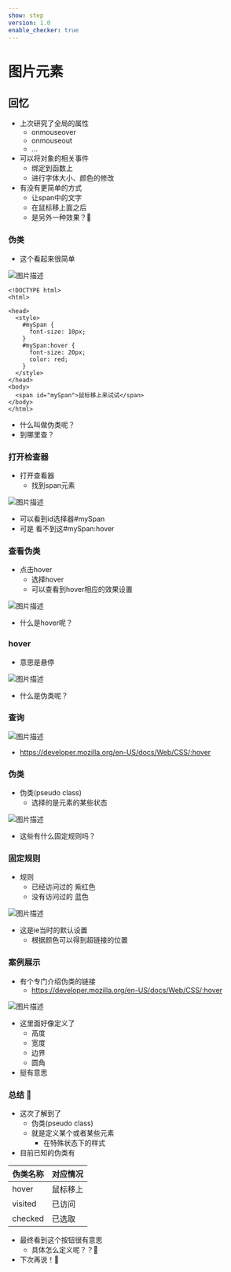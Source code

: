 ```yaml
---
show: step
version: 1.0
enable_checker: true
---
```


# 图片元素

## 回忆

- 上次研究了全局的属性
	- onmouseover
	- onmouseout
	- ...
- 可以将对象的相关事件
	- 绑定到函数上
	- 进行字体大小、颜色的修改
- 有没有更简单的方式
	- 让span中的文字
	- 在鼠标移上面之后
	- 是另外一种效果？🤔

### 伪类

- 这个看起来很简单

![图片描述](https://doc.shiyanlou.com/courses/uid1190679-20240914-1726313211508)


```
<!DOCTYPE html>
<html>

<head>
  <style>
    #mySpan {
      font-size: 10px;
    }
    #mySpan:hover {
      font-size: 20px;
      color: red;
    }
  </style>
</head>
<body>
  <span id="mySpan">鼠标移上来试试</span>
</body>
</html>
```

- 什么叫做伪类呢？
- 到哪里查？

### 打开检查器

- 打开查看器
	- 找到span元素

![图片描述](https://doc.shiyanlou.com/courses/uid1190679-20240914-1726319232349)

- 可以看到id选择器#mySpan
- 可是 看不到这#mySpan:hover

### 查看伪类

- 点击hover
	- 选择hover
	- 可以查看到hover相应的效果设置

![图片描述](https://doc.shiyanlou.com/courses/uid1190679-20240914-1726319405692)

- 什么是hover呢？

### hover

- 意思是悬停

![图片描述](https://doc.shiyanlou.com/courses/uid1190679-20240914-1726320155394)

- 什么是伪类呢？

### 查询

![图片描述](https://doc.shiyanlou.com/courses/uid1190679-20240914-1726318867324)

- https://developer.mozilla.org/en-US/docs/Web/CSS/:hover

### 伪类

- 伪类(pseudo class)
	- 选择的是元素的某些状态

![图片描述](https://doc.shiyanlou.com/courses/uid1190679-20240914-1726320433536)

- 这些有什么固定规则吗？

### 固定规则

- 规则
	- 已经访问过的 紫红色
	- 没有访问过的 蓝色

![图片描述](https://doc.shiyanlou.com/courses/3781/labs/2838605/uid1190679-20241008-1728386785928) 

- 这是ie当时的默认设置
	- 根据颜色可以得到超链接的位置

### 案例展示

- 有个专门介绍伪类的链接
	- https://developer.mozilla.org/en-US/docs/Web/CSS/:hover

![图片描述](https://doc.shiyanlou.com/courses/uid1190679-20240914-1726318938533)

- 这里面好像定义了
	- 高度
	- 宽度
	- 边界
	- 圆角
- 挺有意思

### 总结 🤔

- 这次了解到了
	- 伪类(pseudo class)
	- 就是定义某个或者某些元素
		- 在特殊状态下的样式
- 目前已知的伪类有

|伪类名称|对应情况|
|---|---|
|hover|鼠标移上|
|visited|已访问|
|checked|已选取|

- 最终看到这个按钮很有意思
	- 具体怎么定义呢？？🤔
- 下次再说！👋